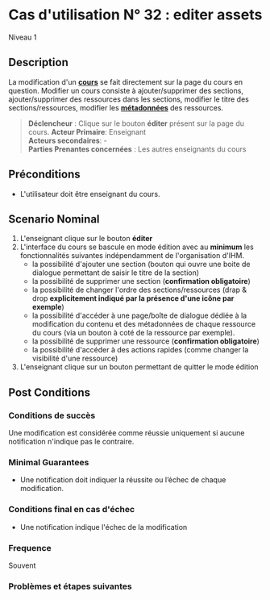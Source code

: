 # Cas d'utilisation N° 32 :  editer  assets
Niveau 1

##	Description

La modification d'un **[cours](https://github.com/PremierLangage/platon-conception/blob/master/concept/cours.md)** se fait directement sur la page du cours en question. Modifier un cours consiste à ajouter/supprimer des sections, ajouter/supprimer des ressources dans les sections, modifier le titre des sections/ressources, modifier les **[métadonnées](https://github.com/PremierLangage/platon-conception/blob/master/concept/metadonnees.md)** des ressources.

> **Déclencheur** : Clique sur le bouton **éditer** présent sur la page du cours.
> **Acteur Primaire**: Enseignant   
> **Acteurs secondaires**: -   
> **Parties Prenantes concernées** : Les autres enseignants du cours   
 
 
## Préconditions
- L'utilisateur doit être enseignant du cours.

## Scenario Nominal

1. L'enseignant clique sur le bouton **éditer**
2. L'interface du cours se bascule en mode édition avec au **minimum** les fonctionnalités suivantes indépendamment de l'organisation d'IHM.
   - la possibilité d'ajouter une section (bouton qui ouvre une boite de dialogue permettant de saisir le titre de la section)
    - la possibilité de supprimer une section (**confirmation obligatoire**)
   -  la possibilité de changer l'ordre des sections/ressources (drap & drop **explicitement indiqué par la présence d'une icône par exemple**)
   - la possibilité d'accéder à une page/boîte de dialogue dédiée à la modification du contenu et des métadonnées de chaque ressource du cours (via un bouton à coté de la ressource par exemple).
   - la possibilité de supprimer une ressource (**confirmation obligatoire**)
   - la possibilité d'accéder à des actions rapides (comme changer la visibilité d'une ressource)
3. L'enseignant clique sur un bouton permettant de  quitter le mode édition


## Post Conditions
### Conditions de succès 
Une modification est considérée comme réussie uniquement si aucune notification n'indique pas le contraire.

### Minimal Guarantees
- Une notification doit indiquer la réussite ou l’échec de chaque modification.

### Conditions final en cas d'échec
- Une notification indique l'échec de la modification

### Frequence
Souvent

### Problèmes et étapes suivantes

